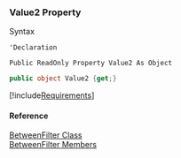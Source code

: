 ﻿### Value2 Property

Syntax

```vbnet
'Declaration

Public ReadOnly Property Value2 As Object
```

```csharp
public object Value2 {get;}
```

[!include[Requirements](../partials/requirements.md)]

#### Reference

[BetweenFilter Class](fcSDK~FChoice.Foundation.Filters.BetweenFilter.md)  
[BetweenFilter Members](fcSDK~FChoice.Foundation.Filters.BetweenFilter_members.md)